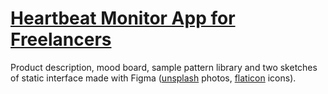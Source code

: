 # <a href="https://github.com/jelena-rota/ui-design/blob/main/Heartbeat_Monitor_App_for_Freelancers_UI_Design_Project.pdf">Heartbeat Monitor App for Freelancers</a>

Product description, mood board, sample pattern library and two sketches of static interface made with Figma (<a href="https://unsplash.com">unsplash</a> photos, <a href="https://flaticon.com">flaticon</a> icons).

